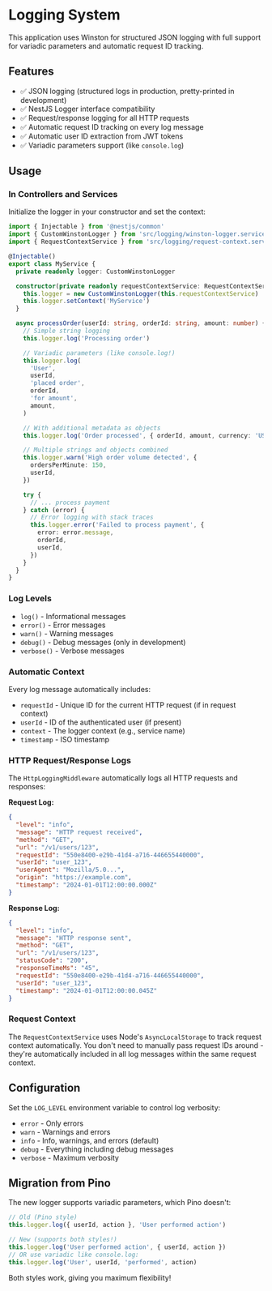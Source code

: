# Logging System

This application uses Winston for structured JSON logging with full support for variadic parameters and automatic request ID tracking.

## Features

- ✅ JSON logging (structured logs in production, pretty-printed in development)
- ✅ NestJS Logger interface compatibility
- ✅ Request/response logging for all HTTP requests
- ✅ Automatic request ID tracking on every log message
- ✅ Automatic user ID extraction from JWT tokens
- ✅ Variadic parameters support (like `console.log`)

## Usage

### In Controllers and Services

Initialize the logger in your constructor and set the context:

```typescript
import { Injectable } from '@nestjs/common'
import { CustomWinstonLogger } from 'src/logging/winston-logger.service'
import { RequestContextService } from 'src/logging/request-context.service'

@Injectable()
export class MyService {
  private readonly logger: CustomWinstonLogger

  constructor(private readonly requestContextService: RequestContextService) {
    this.logger = new CustomWinstonLogger(this.requestContextService)
    this.logger.setContext('MyService')
  }

  async processOrder(userId: string, orderId: string, amount: number) {
    // Simple string logging
    this.logger.log('Processing order')

    // Variadic parameters (like console.log!)
    this.logger.log(
      'User',
      userId,
      'placed order',
      orderId,
      'for amount',
      amount,
    )

    // With additional metadata as objects
    this.logger.log('Order processed', { orderId, amount, currency: 'USD' })

    // Multiple strings and objects combined
    this.logger.warn('High order volume detected', {
      ordersPerMinute: 150,
      userId,
    })

    try {
      // ... process payment
    } catch (error) {
      // Error logging with stack traces
      this.logger.error('Failed to process payment', {
        error: error.message,
        orderId,
        userId,
      })
    }
  }
}
```

### Log Levels

- `log()` - Informational messages
- `error()` - Error messages
- `warn()` - Warning messages
- `debug()` - Debug messages (only in development)
- `verbose()` - Verbose messages

### Automatic Context

Every log message automatically includes:

- `requestId` - Unique ID for the current HTTP request (if in request context)
- `userId` - ID of the authenticated user (if present)
- `context` - The logger context (e.g., service name)
- `timestamp` - ISO timestamp

### HTTP Request/Response Logs

The `HttpLoggingMiddleware` automatically logs all HTTP requests and responses:

**Request Log:**

```json
{
  "level": "info",
  "message": "HTTP request received",
  "method": "GET",
  "url": "/v1/users/123",
  "requestId": "550e8400-e29b-41d4-a716-446655440000",
  "userId": "user_123",
  "userAgent": "Mozilla/5.0...",
  "origin": "https://example.com",
  "timestamp": "2024-01-01T12:00:00.000Z"
}
```

**Response Log:**

```json
{
  "level": "info",
  "message": "HTTP response sent",
  "method": "GET",
  "url": "/v1/users/123",
  "statusCode": "200",
  "responseTimeMs": "45",
  "requestId": "550e8400-e29b-41d4-a716-446655440000",
  "userId": "user_123",
  "timestamp": "2024-01-01T12:00:00.045Z"
}
```

### Request Context

The `RequestContextService` uses Node's `AsyncLocalStorage` to track request context automatically. You don't need to manually pass request IDs around - they're automatically included in all log messages within the same request context.

## Configuration

Set the `LOG_LEVEL` environment variable to control log verbosity:

- `error` - Only errors
- `warn` - Warnings and errors
- `info` - Info, warnings, and errors (default)
- `debug` - Everything including debug messages
- `verbose` - Maximum verbosity

## Migration from Pino

The new logger supports variadic parameters, which Pino doesn't:

```typescript
// Old (Pino style)
this.logger.log({ userId, action }, 'User performed action')

// New (supports both styles!)
this.logger.log('User performed action', { userId, action })
// OR use variadic like console.log:
this.logger.log('User', userId, 'performed', action)
```

Both styles work, giving you maximum flexibility!
